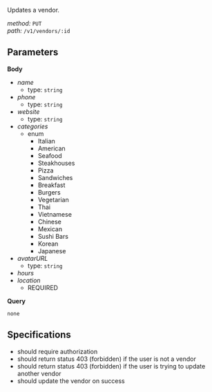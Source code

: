 Updates a vendor.  
  
*method:* `PUT`  
*path:* `/v1/vendors/:id`  
  
Parameters  
-----------  
  
**Body**  
  
- *name*  
  - type: `string`  
- *phone*  
  - type: `string`  
- *website*  
  - type: `string`  
- *categories*  
  - enum  
    - Italian  
    - American  
    - Seafood  
    - Steakhouses  
    - Pizza  
    - Sandwiches  
    - Breakfast  
    - Burgers  
    - Vegetarian  
    - Thai  
    - Vietnamese  
    - Chinese  
    - Mexican  
    - Sushi Bars  
    - Korean  
    - Japanese  
- *avatarURL*  
  - type: `string`  
- *hours*  
- *location*  
  - REQUIRED  
  
**Query**  
  
`none`  
  
Specifications  
--------------  
  
- should require authorization  
- should return status 403 (forbidden) if the user is not a vendor  
- should return status 403 (forbidden) if the user is trying to update another vendor  
- should update the vendor on success  
